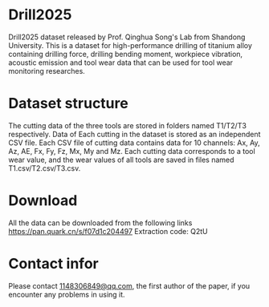 # Drill2025
Drill2025 dataset released by Prof. Qinghua Song's Lab from Shandong University. This is a dataset for high-performance drilling of titanium alloy containing drilling force, drilling bending moment, workpiece vibration, acoustic emission and tool wear data that can be used for tool wear monitoring researches.

# Dataset structure
The cutting data of the three tools are stored in folders named T1/T2/T3 respectively. Data of Each cutting in the dataset is stored as an independent CSV file. Each CSV file of cutting data contains data for 10 channels: Ax, Ay, Az, AE, Fx, Fy, Fz, Mx, My and Mz. Each cutting data corresponds to a tool wear value, and the wear values of all tools are saved in files named T1.csv/T2.csv/T3.csv.

# Download
All the data can be downloaded from the following links
https://pan.quark.cn/s/f07d1c204497
Extraction code: Q2tU

# Contact infor
Please contact 1148306849@qq.com, the first author of the paper, if you encounter any problems in using it.
